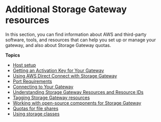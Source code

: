 # Additional Storage Gateway resources<a name="Resources"></a>

In this section, you can find information about AWS and third\-party software, tools, and resources that can help you set up or manage your gateway, and also about Storage Gateway quotas\.

**Topics**
+ [Host setup](resource-vm-setup.md)
+ [Getting an Activation Key for Your Gateway](get-activation-key.md)
+ [Using AWS Direct Connect with Storage Gateway](using-dx.md)
+ [Port Requirements](Resource_Ports.md)
+ [Connecting to Your Gateway](getting-ip-address.md)
+ [Understanding Storage Gateway Resources and Resource IDs](storage-gateway-resource-id.md)
+ [Tagging Storage Gateway resources](tagging-resources-common.md)
+ [Working with open\-source components for Storage Gateway](AboutAWSStorageGatewaySoftware.md)
+ [Quotas for file shares](resource-file-limits.md)
+ [Using storage classes](storage-classes.md)
